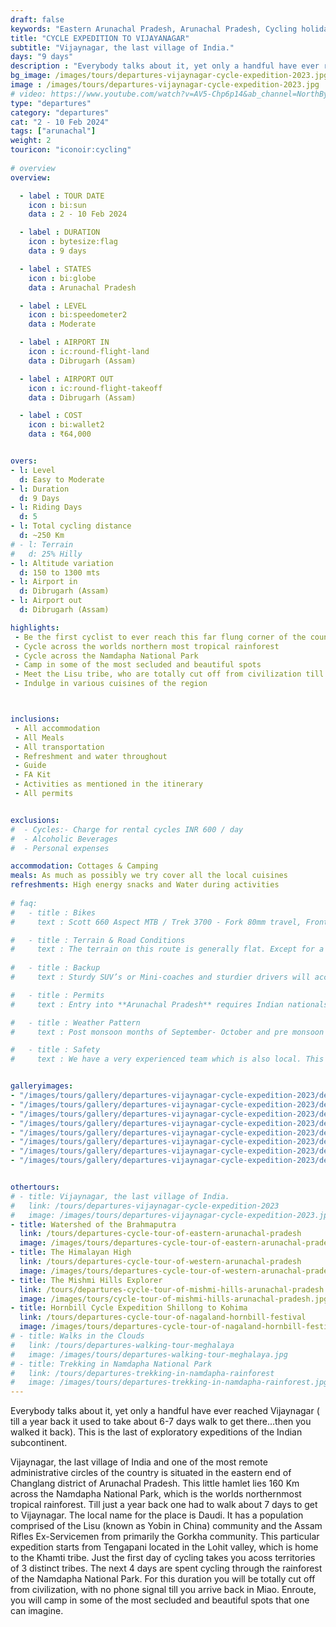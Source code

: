 ```yaml
---
draft: false
keywords: "Eastern Arunachal Pradesh, Arunachal Pradesh, Cycling holiday, the Brahmaputra Valley"
title: "CYCLE EXPEDITION TO VIJAYANAGAR"
subtitle: "Vijaynagar, the last village of India."
days: "9 days"
description : "Everybody talks about it, yet only a handful have ever reached Vijaynagar. This is the last of exploratory expeditions of the Indian subcontinent."
bg_image: /images/tours/departures-vijaynagar-cycle-expedition-2023.jpg
image : /images/tours/departures-vijaynagar-cycle-expedition-2023.jpg
# video: https://www.youtube.com/watch?v=AV5-Chp6p14&ab_channel=NorthBynortheast
type: "departures"
category: "departures"
cat: "2 - 10 Feb 2024"
tags: ["arunachal"]
weight: 2
touricon: "iconoir:cycling"
 
# overview
overview:

  - label : TOUR DATE
    icon : bi:sun
    data : 2 - 10 Feb 2024

  - label : DURATION
    icon : bytesize:flag
    data : 9 days

  - label : STATES
    icon : bi:globe
    data : Arunachal Pradesh

  - label : LEVEL
    icon : bi:speedometer2
    data : Moderate

  - label : AIRPORT IN
    icon : ic:round-flight-land
    data : Dibrugarh (Assam)

  - label : AIRPORT OUT
    icon : ic:round-flight-takeoff
    data : Dibrugarh (Assam)

  - label : COST
    icon : bi:wallet2
    data : ₹64,000


overs:
- l: Level 
  d: Easy to Moderate 
- l: Duration
  d: 9 Days
- l: Riding Days
  d: 5
- l: Total cycling distance
  d: ~250 Km
# - l: Terrain
#   d: 25% Hilly 
- l: Altitude variation
  d: 150 to 1300 mts
- l: Airport in
  d: Dibrugarh (Assam)
- l: Airport out
  d: Dibrugarh (Assam)

highlights:
 - Be the first cyclist to ever reach this far flung corner of the country
 - Cycle across the worlds northern most tropical rainforest
 - Cycle across the Namdapha National Park
 - Camp in some of the most secluded and beautiful spots
 - Meet the Lisu tribe, who are totally cut off from civilization till just a couple of years back
 - Indulge in various cuisines of the region



inclusions:
 - All accommodation
 - All Meals
 - All transportation
 - Refreshment and water throughout
 - Guide
 - FA Kit
 - Activities as mentioned in the itinerary
 - All permits


exclusions:
#  - Cycles:- Charge for rental cycles INR 600 / day
#  - Alcoholic Beverages
#  - Personal expenses

accommodation: Cottages & Camping
meals: As much as possibly we try cover all the local cuisines
refreshments: High energy snacks and Water during activities  
 
# faq:
#   - title : Bikes
#     text : Scott 660 Aspect MTB / Trek 3700 - Fork 80mm travel, Front Derailleur Shimano FD-TX50 / 34.9mm, Rear Derailleur Shimano Tourney RD-TX35 21 Speed (Upgraded), Shifters Shimano ST-EF 41 L / 7R EZ-ire plus (Upgraded), Brakeset Tektro SCM-02 mech. Disc 160F/160Rmm Rotor, Front Tyre 6 26×2.1 / 30TPI, Rear Tyre 6 26×2.1 / 30TPI, Weight 13.6 kg / 29.98 lbs

#   - title : Terrain & Road Conditions
#     text : The terrain on this route is generally flat. Except for a few odd days the roads are generally excellent. This is probably one of the easiest routes to cycle in the Northeastern region, with beautiful views, interesting tribes and excellent road conditions.
   
#   - title : Backup
#     text : Sturdy SUV’s or Mini-coaches and sturdier drivers will accompany you on every trip. These vehicles are along right from your airport pick up to your drop back to the airport.

#   - title : Permits 
#     text : Entry into **Arunachal Pradesh** requires Indian nationals to aquire a Inner Line Permit (ILP) whereas foreign nationals require Restricted Area Permits (RAP), both of which have a certain fees applicable.

#   - title : Weather Pattern 
#     text : Post monsoon months of September- October and pre monsoon months of March-April are very pleasant with blue skies and a fair days. Peak winters are from November to February with the mercury coming down below 15 C in the nights, where as the days are quite pleasant.

#   - title : Safety 
#     text : We have a very experienced team which is also local. This reflects in the overall safety of our tours. Rest assured your guides know where extra attention is required and when. All our routes are well known to us, we know where the nearest medical facilities are, we know whom to contact if in case of an emergency, we know all the alternate routes in case of road blockages. We have CASEVAC protocols in place to streamline the process in case of emergencies. You can rest easy knowing that in the outdoors in general and this region in particular you are in safe hands with us.


galleryimages:
- "/images/tours/gallery/departures-vijaynagar-cycle-expedition-2023/departures-vijaynagar-cycle-expedition-2023-2.jpg"
- "/images/tours/gallery/departures-vijaynagar-cycle-expedition-2023/departures-vijaynagar-cycle-expedition-2023-3.jpg"
- "/images/tours/gallery/departures-vijaynagar-cycle-expedition-2023/departures-vijaynagar-cycle-expedition-2023-4.jpg"
- "/images/tours/gallery/departures-vijaynagar-cycle-expedition-2023/departures-vijaynagar-cycle-expedition-2023-5.jpg"
- "/images/tours/gallery/departures-vijaynagar-cycle-expedition-2023/departures-vijaynagar-cycle-expedition-2023-6.jpg"
- "/images/tours/gallery/departures-vijaynagar-cycle-expedition-2023/departures-vijaynagar-cycle-expedition-2023-7.jpg"
- "/images/tours/gallery/departures-vijaynagar-cycle-expedition-2023/departures-vijaynagar-cycle-expedition-2023-8.jpg"
- "/images/tours/gallery/departures-vijaynagar-cycle-expedition-2023/departures-vijaynagar-cycle-expedition-2023-9.jpg"


othertours:
# - title: Vijaynagar, the last village of India.
#   link: /tours/departures-vijaynagar-cycle-expedition-2023
#   image: /images/tours/departures-vijaynagar-cycle-expedition-2023.jpg
- title: Watershed of the Brahmaputra
  link: /tours/departures-cycle-tour-of-eastern-arunachal-pradesh
  image: /images/tours/departures-cycle-tour-of-eastern-arunachal-pradesh.jpg
- title: The Himalayan High
  link: /tours/departures-cycle-tour-of-western-arunachal-pradesh
  image: /images/tours/departures-cycle-tour-of-western-arunachal-pradesh.jpg
- title: The Mishmi Hills Explorer 
  link: /tours/departures-cycle-tour-of-mishmi-hills-arunachal-pradesh
  image: /images/tours/cycle-tour-of-mishmi-hills-arunachal-pradesh.jpg
- title: Hornbill Cycle Expedition Shillong to Kohima
  link: /tours/departures-cycle-tour-of-nagaland-hornbill-festival
  image: /images/tours/departures-cycle-tour-of-nagaland-hornbill-festival.jpg
# - title: Walks in the Clouds
#   link: /tours/departures-walking-tour-meghalaya
#   image: /images/tours/departures-walking-tour-meghalaya.jpg
# - title: Trekking in Namdapha National Park
#   link: /tours/departures-trekking-in-namdapha-rainforest
#   image: /images/tours/departures-trekking-in-namdapha-rainforest.jpg         
--- 
```


Everybody talks about it, yet only a handful have ever reached Vijaynagar ( till a year back it used to take about 6-7 days walk to get there...then you walked it back). This is the last of exploratory expeditions of the Indian subcontinent.

Vijaynagar, the last village of India and one of the most remote administrative circles of the country is situated in the eastern end of Changlang district of Arunachal Pradesh. This little hamlet  lies 160 Km across the Namdapha National Park, which is the worlds northernmost tropical rainforest. Till just a year back one had to walk about 7 days to get to Vijaynagar. The local name for the place is Daudi. It has a population comprised of the Lisu (known as Yobin in China) community and the Assam Rifles Ex-Servicemen from primarily the Gorkha community.
This particular expedition starts from Tengapani located in the Lohit valley, which is home to the Khamti tribe. Just the first day of cycling takes you acoss territories of 3 distinct tribes. The next 4 days are spent cycling through the rainforest of the Namdapha National Park. For this duration you will be totally cut off from civilization, with no phone signal till you arrive back in Miao. Enroute, you will camp in some of the most secluded and beautiful spots that one can imagine.